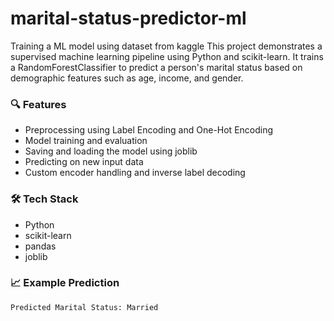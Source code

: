 # marital-status-predictor-ml
Training a ML model using dataset from kaggle
This project demonstrates a supervised machine learning pipeline using Python and scikit-learn. 
It trains a RandomForestClassifier to predict a person's marital status based on demographic features such as age, income, and gender.

### 🔍 Features
- Preprocessing using Label Encoding and One-Hot Encoding
- Model training and evaluation
- Saving and loading the model using joblib
- Predicting on new input data
- Custom encoder handling and inverse label decoding


### 🛠️ Tech Stack
- Python
- scikit-learn
- pandas
- joblib

### 📈 Example Prediction
```bash
Predicted Marital Status: Married
